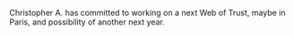 Christopher A. has committed to working on a next Web of Trust, maybe in Paris, and possibility of another next year.

